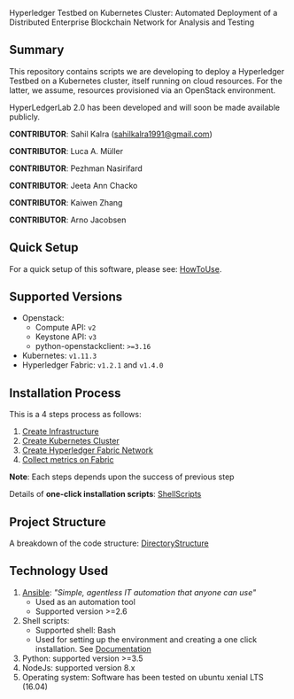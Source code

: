Hyperledger Testbed on Kubernetes Cluster: Automated Deployment of a Distributed Enterprise Blockchain Network for Analysis and Testing

Summary 
-------
This repository contains scripts we are developing to deploy a Hyperledger Testbed on a Kubernetes cluster, itself running on cloud resources. For the latter, we assume, resources provisioned via an OpenStack environment.

HyperLedgerLab 2.0 has been developed and will soon be made available publicly.

**CONTRIBUTOR**: Sahil Kalra (sahilkalra1991@gmail.com)

**CONTRIBUTOR**: Luca A. Müller

**CONTRIBUTOR**: Pezhman Nasirifard

**CONTRIBUTOR**: Jeeta Ann Chacko

**CONTRIBUTOR**: Kaiwen Zhang

**CONTRIBUTOR**: Arno Jacobsen


Quick Setup
------------

For a quick setup of this software, please see: [HowToUse](docs/HowToUse.md).

Supported Versions
-------------------

- Openstack:
    * Compute API: `v2`
    * Keystone API: `v3`
    * python-openstackclient: `>=3.16`
- Kubernetes: `v1.11.3`
- Hyperledger Fabric: `v1.2.1` and `v1.4.0`

Installation Process
-------------

This is a 4 steps process as follows:

1. [Create Infrastructure](docs/InfrastructureSetup.md)
2. [Create Kubernetes Cluster](docs/ClusterSetup.md)
3. [Create Hyperledger Fabric Network](docs/FabricSetup.md)
4. [Collect metrics on Fabric](docs/MetricsCollect.md)

**Note**: Each steps depends upon the success of previous step

Details of **one-click installation scripts**: [ShellScripts](docs/ShellScripts.md)

Project Structure
--------------

A breakdown of the code structure: [DirectoryStructure](docs/DirectoryStructure.md)

Technology Used
------------
1. [Ansible](https://www.ansible.com/): _"Simple, agentless IT automation that anyone can use"_
    * Used as an automation tool
    * Supported version  >=2.6
2. Shell scripts: 
    * Supported shell: Bash 
    * Used for setting up the environment and creating a one click installation. See [Documentation](docs/ShellScripts.md)
3. Python: supported version >=3.5
4. NodeJs: supported version 8.x
5. Operating system: 
Software has been tested on ubuntu xenial LTS (16.04)

